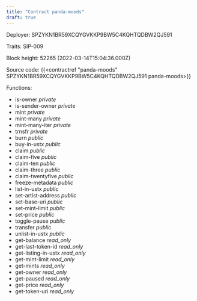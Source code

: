 ```yaml
---
title: "Contract panda-moods"
draft: true
---
```

Deployer: SPZYKN1BR59XCQYGVKKP9BW5C4KQHTQDBW2QJ591

Traits:
SIP-009 



Block height: 52265 (2022-03-14T15:04:36.000Z)

Source code: {{<contractref "panda-moods" SPZYKN1BR59XCQYGVKKP9BW5C4KQHTQDBW2QJ591 panda-moods>}}

Functions:

* is-owner _private_
* is-sender-owner _private_
* mint _private_
* mint-many _private_
* mint-many-iter _private_
* trnsfr _private_
* burn _public_
* buy-in-ustx _public_
* claim _public_
* claim-five _public_
* claim-ten _public_
* claim-three _public_
* claim-twentyfive _public_
* freeze-metadata _public_
* list-in-ustx _public_
* set-artist-address _public_
* set-base-uri _public_
* set-mint-limit _public_
* set-price _public_
* toggle-pause _public_
* transfer _public_
* unlist-in-ustx _public_
* get-balance _read_only_
* get-last-token-id _read_only_
* get-listing-in-ustx _read_only_
* get-mint-limit _read_only_
* get-mints _read_only_
* get-owner _read_only_
* get-paused _read_only_
* get-price _read_only_
* get-token-uri _read_only_
